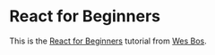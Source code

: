 # React for Beginners

This is the [React for Beginners](https://reactforbeginners.com/) tutorial from [Wes Bos](https://www.wesbos.com).
